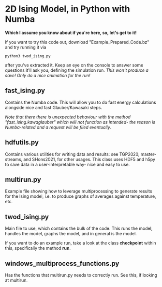 # 2D Ising Model, in Python with Numba
**Which I assume you know about if you're here, so, let's get to it!**

If you want to try this code out, download "Example_Prepared_Code.bz" and try running it via
```
python3 twod_ising.py 
```
after you've extracted it. Keep an eye on the console to answer some questions it'll ask you, defining the simulation run. _This won't produce a save! Only do a nice animation for the run!_
## fast_ising.py
Contains the Numba code. This will allow you to do fast energy calculations
alongside nice and fast Glauber/Kawasaki steps. 

_Note that there there is unexpected behaviour with the method "fast_ising.kawaglauber" which will
not function as intended- the reason is Numba-related and a request will be filed eventually._

## hdfutils.py 
Contains various utilities for writing data and results: see TGP2020, master-streams, and SHons2021, for other usages.
This class uses HDF5 and h5py to save data in a user-interpretable way- nice and easy to use.

## multirun.py 
Example file showing how to leverage multiprocessing to generate results for the Ising model, i.e. to 
produce graphs of averages against temperature, etc.

## twod_ising.py 

Main file to use, which contains the bulk of the code. This runs the model, handles the model, graphs the model,
and in general is the model. 

If you want to do an example run, take a look at the class **checkpoint** within this, specifically the method **run**.


## windows_multiprocess_functions.py 

Has the functions that multirun.py needs to correctly run. See this, if looking at multirun.
